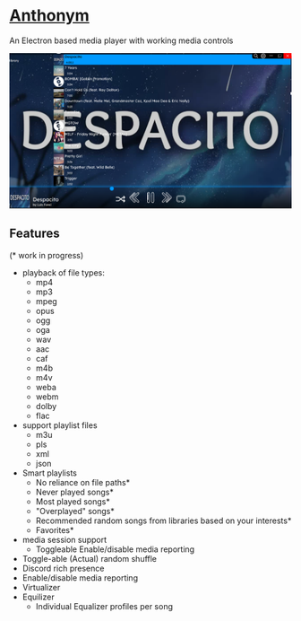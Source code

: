 # [Anthonym](https://anthonym01.github.io/Anthonym/)

An Electron based media player with working media controls  

![Latest screenshot](https://raw.githubusercontent.com/anthonym01/Anthonym/main/screenshots/Screenshot_20210510_213510.png)

## Features  

(* work in progress)

- playback of file types:
  - mp4
  - mp3
  - mpeg
  - opus
  - ogg
  - oga
  - wav
  - aac
  - caf
  - m4b  
  - m4v  
  - weba  
  - webm  
  - dolby  
  - flac  
- support playlist files
  - m3u
  - pls
  - xml
  - json
- Smart playlists
  - No reliance on file paths*
  - Never played songs*  
  - Most played songs*
  - "Overplayed" songs*
  - Recommended random songs from libraries based on your interests*
  - Favorites*
- media session support
  - Toggleable Enable/disable media reporting  
- Toggle-able (Actual) random shuffle
- Discord rich presence
- Enable/disable media reporting  
- Virtualizer  
- Equilizer  
  - Individual Equalizer profiles per song
